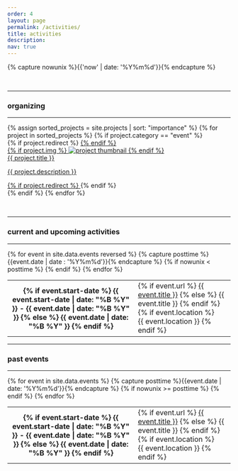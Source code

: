 ```yaml
---
order: 4
layout: page
permalink: /activities/
title: activities
description:
nav: true
---
```

{% capture nowunix %}{{'now' | date: '%Y%m%d'}}{% endcapture %}  

&nbsp;

---

### organizing

---


<div class="events grid">
  {% assign sorted_projects = site.projects | sort: "importance" %}
  {% for project in sorted_projects %}
  {% if project.category == "event" %}
  <div class="grid-item">
    {% if project.redirect %}
    	<a href="{{ project.redirect }}" target="_blank">
    {% endif %}
      <div class="card hoverable">
        {% if project.img %}
        <img src="{{ project.img | relative_url }}" alt="project thumbnail">
        {% endif %}
        <div class="card-body">
          {{ project.title }}
          <p class="card-text">{{ project.description }}</p>
        </div>
      </div>
     {% if project.redirect %}
    	</a>
    {% endif %}
  </div>
{% endif %}
{% endfor %}

</div>

&nbsp;

---

### current and upcoming activities

---
<div class="events">
	<div class="table-responsive">
	      <table class="table table-sm table-borderless">
			{% for event in site.data.events reversed %}
			{% capture posttime %}{{event.date | date : '%Y%m%d'}}{% endcapture %}
			{% if nowunix < posttime %}
				<tr>
					<th scope="row" class="events-date">
						{% if event.start-date %}
							{{ event.start-date | date: "%B %Y" }} - {{ event.date | date: "%B %Y" }} 
						{% else %}
			        		{{ event.date | date: "%B %Y" }} 
			        	{% endif %}
			        </th>
		            <td>
			            {% if event.url %}
			              <a class="events-title" href="{{ event.url }}">{{ event.title }}</a>
			            {% else %}
			              {{ event.title }}
			            {% endif %}
			            {% if event.location %}
			              <br> <a class="events-location">{{ event.location }}</a>
			            {% endif %}
		            </td>
		        </tr>
		    {% endif %}
			{% endfor %}
		</table>
	</div>
</div>

---

### past events

---

<div class="events">
	<div class="table-responsive">
	      <table class="table table-sm table-borderless">
			{% for event in site.data.events %}
			{% capture posttime %}{{event.date | date: '%Y%m%d'}}{% endcapture %}
			{% if nowunix >= posttime %}
				<tr>
			        <th scope="row" class="events-date">
						{% if event.start-date %}
							{{ event.start-date | date: "%B %Y" }} - {{ event.date | date: "%B %Y" }} 
						{% else %}
			        		{{ event.date | date: "%B %Y" }} 
			        	{% endif %}
			        </th>
		            <td>
			            {% if event.url %}
			              <a class="events-title" href="{{ event.url }}">{{ event.title }}</a>
			            {% else %}
			              {{ event.title }}
			            {% endif %}
			            {% if event.location %}
			              <br> <a class="events-location">{{ event.location }}</a>
			            {% endif %}
		            </td>
		        </tr>
		    {% endif %}
			{% endfor %}
		</table>
	</div>
</div>